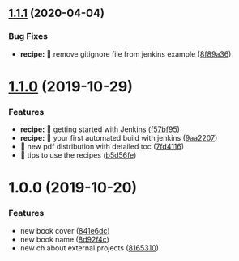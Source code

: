 ## [1.1.1](https://github.com/cyborgdeveloper/cyborg-developer-cookbook/compare/v1.1.0...v1.1.1) (2020-04-04)


### Bug Fixes

* **recipe:** 🐛 remove gitignore file from jenkins example ([8f89a36](https://github.com/cyborgdeveloper/cyborg-developer-cookbook/commit/8f89a3658162b22c5f393d8c2aed266ea7187df8))

# [1.1.0](https://github.com/cyborgdeveloper/cyborg-developer-cookbook/compare/v1.0.0...v1.1.0) (2019-10-29)


### Features

* **recipe:** 🎸 getting started with Jenkins ([f57bf95](https://github.com/cyborgdeveloper/cyborg-developer-cookbook/commit/f57bf95b64347906c580dfde57dd04825c7e883d))
* **recipe:** 🎸 your first automated build with jenkins ([9aa2207](https://github.com/cyborgdeveloper/cyborg-developer-cookbook/commit/9aa22074d04992c0684b3e45cc3f770a842a2f11))
* 🎸 new pdf distribution with detailed toc ([7fd4116](https://github.com/cyborgdeveloper/cyborg-developer-cookbook/commit/7fd4116a8a2ba8409372314d9100c4d66b35e79b))
* 🎸 tips to use the recipes ([b5d56fe](https://github.com/cyborgdeveloper/cyborg-developer-cookbook/commit/b5d56fe13f7b32f3d87a0c0639470b0ccbb818dd))

# 1.0.0 (2019-10-20)


### Features

* new book cover ([841e6dc](https://github.com/cyborgdeveloper/cyborg-developer-cookbook/commit/841e6dcc61b5114203214e236acf467c787bd78a))
* new book name ([8d92f4c](https://github.com/cyborgdeveloper/cyborg-developer-cookbook/commit/8d92f4c994f8382b8a0e7c201bb0aad9112a05b5))
* new ch about external projects ([8165310](https://github.com/cyborgdeveloper/cyborg-developer-cookbook/commit/8165310463792a3e966043a5ad20bba4270814cc))
